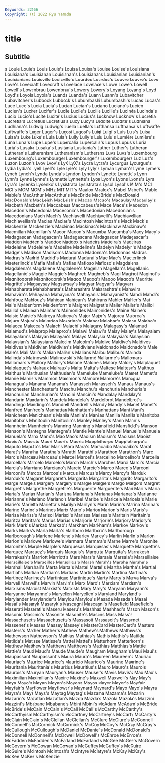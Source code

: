 ```yaml
---
Keywords: 32566
Copyright: (C) 2022 Ryu Yamada
---
```



# title

## Subtitle
s Louie Louie's Louis Louis's Louisa Louisa's Louise Louise's
Louisiana Louisiana's Louisianan Louisianan's Louisianans Louisianian Louisianian's Louisianians Louisville Louisville's
Lourdes Lourdes's Louvre Louvre's Love Love's Lovecraft Lovecraft's Lovelace Lovelace's
Lowe Lowe's Lowell Lowell's Lowenbrau Lowenbrau's Lowery Lowery's Loyang Loyang's
Loyd Loyd's Loyola Loyola's Luanda Luanda's Luann Luann's Lubavitcher Lubavitcher's
Lubbock Lubbock's Lubumbashi Lubumbashi's Lucas Lucas's Luce Luce's Lucia Lucia's
Lucian Lucian's Luciano Luciano's Lucien Lucien's Lucifer Lucifer's Lucile Lucile's
Lucille Lucille's Lucinda Lucinda's Lucio Lucio's Lucite Lucite's Lucius Lucius's
Lucknow Lucknow's Lucretia Lucretia's Lucretius Lucretius's Lucy Lucy's Luddite Luddite's
Ludhiana Ludhiana's Ludwig Ludwig's Luella Luella's Lufthansa Lufthansa's Luftwaffe Luftwaffe's
Luger Luger's Lugosi Lugosi's Luigi Luigi's Luis Luis's Luisa Luisa's
Luke Luke's Lula Lula's Lully Lully's Lulu Lulu's Lumière Lumière's
Luna Luna's Lupe Lupe's Lupercalia Lupercalia's Lupus Lupus's Luria Luria's
Lusaka Lusaka's Lusitania Lusitania's Luther Luther's Lutheran Lutheran's Lutheranism Lutheranism's
Lutherans Luvs Luvs's Luxembourg Luxembourg's Luxembourger Luxembourger's Luxembourgers Luz Luz's
Luzon Luzon's Lvov Lvov's LyX LyX's Lycra Lycra's Lycurgus Lycurgus's
Lydia Lydia's Lyell Lyell's Lyle Lyle's Lyly Lyly's Lyman Lyman's
Lyme Lyme's Lynch Lynch's Lynda Lynda's Lyndon Lyndon's Lynette Lynette's
Lynn Lynn's Lynne Lynne's Lynnette Lynnette's Lyon Lyon's Lyons Lyons's
Lyra Lyra's Lysenko Lysenko's Lysistrata Lysistrata's Lysol Lysol's M M's
MCI MCI's MGM MGM's MHz MIT MIT's Maalox Maalox's Mabel
Mabel's Mable Mable's MacArthur MacArthur's MacBride MacBride's MacDonald MacDonald's MacLeish
MacLeish's Macao Macao's Macaulay Macaulay's Macbeth Macbeth's Maccabeus Maccabeus's Mace
Mace's Macedon Macedon's Macedonia Macedonia's Macedonian Macedonian's Macedonians Mach Mach's
Machiavelli Machiavelli's Machiavellian Machiavellian's Macias Macias's Macintosh Macintosh's Mack Mack's
Mackenzie Mackenzie's Mackinac Mackinac's Mackinaw Mackinaw's Macmillan Macmillan's Macon Macon's
Macumba Macumba's Macy Macy's Madagascan Madagascan's Madagascans Madagascar Madagascar's Madden
Madden's Maddox Maddox's Madeira Madeira's Madeiras Madeleine Madeleine's Madeline Madeline's
Madelyn Madelyn's Madge Madge's Madison Madison's Madonna Madonna's Madonnas Madras
Madras's Madrid Madrid's Madurai Madurai's Mae Mae's Maeterlinck Maeterlinck's Mafia
Mafia's Mafias Mafioso Mafioso's Magdalena Magdalena's Magdalene Magdalene's Magellan Magellan's
Magellanic Magellanic's Maggie Maggie's Maghreb Maghreb's Magi Maginot Maginot's Magnitogorsk
Magnitogorsk's Magog Magog's Magoo Magoo's Magritte Magritte's Magsaysay Magsaysay's Magyar
Magyar's Magyars Mahabharata Mahabharata's Maharashtra Maharashtra's Mahavira Mahavira's Mahayana Mahayana's
Mahayanist Mahayanist's Mahdi Mahdi's Mahfouz Mahfouz's Mahican Mahican's Mahicans Mahler
Mahler's Mai Mai's Maidenform Maidenform's Maigret Maigret's Mailer Mailer's Maillol
Maillol's Maiman Maiman's Maimonides Maimonides's Maine Maine's Maisie Maisie's Maitreya
Maitreya's Major Major's Majorca Majorca's Majuro Majuro's Makarios Makarios's Malabar
Malabar's Malabo Malabo's Malacca Malacca's Malachi Malachi's Malagasy Malagasy's Malamud
Malamud's Malaprop Malaprop's Malawi Malawi's Malay Malay's Malayalam Malayalam's Malayan
Malayan's Malays Malaysia Malaysia's Malaysian Malaysian's Malaysians Malcolm Malcolm's Maldive
Maldive's Maldives Maldives's Maldivian Maldivian's Maldivians Maldonado Maldonado's Male Male's
Mali Mali's Malian Malian's Malians Malibu Malibu's Malinda Malinda's Malinowski
Malinowski's Mallarmé Mallarmé's Mallomars Mallomars's Mallory Mallory's Malone Malone's Malory
Malory's Malplaquet Malplaquet's Malraux Malraux's Malta Malta's Maltese Maltese's Malthus
Malthus's Malthusian Malthusian's Mameluke Mameluke's Mamet Mamet's Mamie Mamie's Mammon
Mammon's Mamore Mamore's Managua Managua's Manama Manama's Manasseh Manasseh's Manaus
Manaus's Manchester Manchester's Manchu Manchu's Manchuria Manchuria's Manchurian Manchurian's Mancini
Mancini's Mandalay Mandalay's Mandarin Mandarin's Mandela Mandela's Mandelbrot Mandelbrot's Mandingo
Mandingo's Mandrell Mandrell's Mandy Mandy's Manet Manet's Manfred Manfred's Manhattan
Manhattan's Manhattans Mani Mani's Manichean Manichean's Manila Manila's Manilas Manilla
Manilla's Manitoba Manitoba's Manitoulin Manitoulin's Manley Manley's Mann Mann's Mannheim
Mannheim's Manning Manning's Mansfield Mansfield's Manson Manson's Mantegna Mantegna's Mantle
Mantle's Manuel Manuel's Manuela Manuela's Manx Manx's Mao Mao's Maoism
Maoism's Maoisms Maoist Maoist's Maoists Maori Maori's Maoris Mapplethorpe Mapplethorpe's
Maputo Maputo's Mar Mar's Mara Mara's Maracaibo Maracaibo's Marat Marat's
Maratha Maratha's Marathi Marathi's Marathon Marathon's Marc Marc's Marceau Marceau's
Marcel Marcel's Marcelino Marcelino's Marcella Marcella's Marcelo Marcelo's March March's
Marches Marci Marci's Marcia Marcia's Marciano Marciano's Marcie Marcie's Marco
Marco's Marconi Marconi's Marcos Marcos's Marcus Marcus's Marcy Marcy's Marduk
Marduk's Margaret Margaret's Margarita Margarita's Margarito Margarito's Marge Marge's Margery
Margery's Margie Margie's Margo Margo's Margret Margret's Margrethe Margrethe's Marguerite
Marguerite's Mari Mari's Maria Maria's Marian Marian's Mariana Mariana's Marianas
Marianas's Marianne Marianne's Mariano Mariano's Maribel Maribel's Maricela Maricela's Marie
Marie's Marietta Marietta's Marilyn Marilyn's Marin Marin's Marina Marina's Marine
Marine's Marines Mario Mario's Marion Marion's Maris Maris's Marisa Marisa's
Marisol Marisol's Marissa Marissa's Maritain Maritain's Maritza Maritza's Marius Marius's
Marjorie Marjorie's Marjory Marjory's Mark Mark's Markab Markab's Markham Markham's
Markov Markov's Marks Marks's Marla Marla's Marlboro Marlboro's Marlborough Marlborough's
Marlene Marlene's Marley Marley's Marlin Marlin's Marlon Marlon's Marlowe Marlowe's
Marmara Marmara's Marne Marne's Maronite Maronite's Marple Marple's Marquesas Marquesas's
Marquette Marquette's Marquez Marquez's Marquis Marquis's Marquita Marquita's Marrakesh Marrakesh's
Marriott Marriott's Mars Mars's Marsala Marsala's Marseillaise Marseillaise's Marseilles Marseilles's
Marsh Marsh's Marsha Marsha's Marshall Marshall's Marta Marta's Martel Martel's
Martha Martha's Martial Martial's Martian Martian's Martians Martin Martin's Martina
Martina's Martinez Martinez's Martinique Martinique's Marty Marty's Marva Marva's Marvell
Marvell's Marvin Marvin's Marx Marx's Marxism Marxism's Marxisms Marxist Marxist's
Marxists Mary Mary's Maryann Maryann's Maryanne Maryanne's Maryellen Maryellen's Maryland
Maryland's Marylander Marylander's Marylou Marylou's Masada Masada's Masai Masai's Masaryk
Masaryk's Mascagni Mascagni's Masefield Masefield's Maserati Maserati's Maseru Maseru's Mashhad
Mashhad's Mason Mason's Masonic Masonic's Masonite Masonite's Masons Mass Mass's
Massachusetts Massachusetts's Massasoit Massasoit's Massenet Massenet's Masses Massey Massey's MasterCard
MasterCard's Masters Masters's Mather Mather's Mathew Mathew's Mathews Mathews's Mathewson
Mathewson's Mathias Mathias's Mathis Mathis's Matilda Matilda's Matisse Matisse's Mattel
Mattel's Matterhorn Matterhorn's Matthew Matthew's Matthews Matthews's Matthias Matthias's Mattie
Mattie's Maud Maud's Maude Maude's Maugham Maugham's Maui Maui's Maupassant
Maupassant's Maura Maura's Maureen Maureen's Mauriac Mauriac's Maurice Maurice's Mauricio
Mauricio's Maurine Maurine's Mauritania Mauritania's Mauritius Mauritius's Mauro Mauro's Maurois
Maurois's Mauryan Mauryan's Mauser Mauser's Mavis Mavis's Max Max's Maximilian
Maximilian's Maxine Maxine's Maxwell Maxwell's May May's Maya Maya's Mayan
Mayan's Mayans Mayas Mayer Mayer's Mayfair Mayfair's Mayflower Mayflower's Maynard
Maynard's Mayo Mayo's Mayra Mayra's Mays Mays's Maytag Maytag's Mazama
Mazama's Mazarin Mazarin's Mazatlan Mazatlan's Mazda Mazda's Mazola Mazola's Mazzini
Mazzini's Mbabane Mbabane's Mbini Mbini's McAdam McAdam's McBride McBride's McCain
McCain's McCall McCall's McCarthy McCarthy's McCarthyism McCarthyism's McCartney McCartney's McCarty
McCarty's McClain McClain's McClellan McClellan's McClure McClure's McConnell McConnell's McCormick
McCormick's McCoy McCoy's McCray McCray's McCullough McCullough's McDaniel McDaniel's McDonald
McDonald's McDonnell McDonnell's McDowell McDowell's McEnroe McEnroe's McFadden McFadden's McFarland
McFarland's McGee McGee's McGovern McGovern's McGowan McGowan's McGuffey McGuffey's McGuire
McGuire's McIntosh McIntosh's McIntyre McIntyre's McKay McKay's McKee McKee's McKenzie
